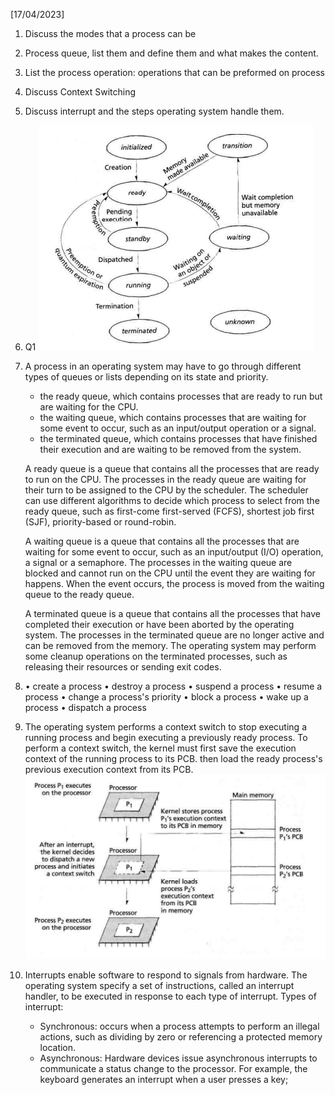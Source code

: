 [17/04/2023]
1. Discuss the modes that a process can be
2. Process queue, list them and define them and what makes the content.
3. List the process operation: operations that can be preformed on process
4. Discuss Context Switching
5. Discuss interrupt and the steps operating system handle them.

1. Q1
		![](images/Pasted%20image%2020230426111356.png)
2. A process in an operating system may have to go through different types of queues or lists depending on its state and priority.
	-  the ready queue, which contains processes that are ready to run but are waiting for the CPU. 
	-  the waiting queue, which contains processes that are waiting for some event to occur, such as an input/output operation or a signal. 
	-  the terminated queue, which contains processes that have finished their execution and are waiting to be removed from the system.
	
	A ready queue is a queue that contains all the processes that are ready to run on the CPU. The processes in the ready queue are waiting for their turn to be assigned to the CPU by the scheduler. The scheduler can use different algorithms to decide which process to select from the ready queue, such as first-come first-served (FCFS), shortest job first (SJF), priority-based or round-robin.
	
	A waiting queue is a queue that contains all the processes that are waiting for some event to occur, such as an input/output (I/O) operation, a signal or a semaphore. The processes in the waiting queue are blocked and cannot run on the CPU until the event they are waiting for happens. When the event occurs, the process is moved from the waiting queue to the ready queue.
	
	A terminated queue is a queue that contains all the processes that have completed their execution or have been aborted by the operating system. The processes in the terminated queue are no longer active and can be removed from the memory. The operating system may perform some cleanup operations on the terminated processes, such as releasing their resources or sending exit codes.

3. • create a process • destroy a process • suspend a process • resume a process • change a process's priority • block a process • wake up a process • dispatch a process
4. The operating system performs a context switch to stop executing a running process and begin executing a previously ready process. To perform a context switch, the kernel must first save the execution context of the running process to its PCB. then load the ready process's previous execution context from its PCB.
	![](images/Pasted%20image%2020230426115102.png)
5. Interrupts  enable software to respond to signals from hardware. The operating system specify a set of instructions, called an interrupt handler, to be executed in response to each type of interrupt. 
	Types of interrupt:
	- Synchronous: occurs when a process attempts to perform an illegal actions, such as dividing by zero or referencing a protected memory location.
	- Asynchronous: Hardware devices issue asynchronous interrupts to communicate a status change to the processor. For example, the keyboard generates an interrupt when a user presses a key;